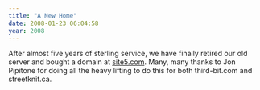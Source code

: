 ```yaml
---
title: "A New Home"
date: 2008-01-23 06:04:58
year: 2008
---
```

After almost five years of sterling service, we have finally retired our old server and bought a domain at <a href="http://www.site5.com">site5.com</a>. Many, many thanks to Jon Pipitone for doing all the heavy lifting to do this for both third-bit.com and streetknit.ca.

